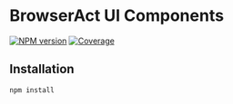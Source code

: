 # BrowserAct UI Components

[![NPM version](https://img.shields.io/npm/v/browseract-ui.svg?style=flat)](https://www.npmjs.com/package/browseract-ui)
[![Coverage](https://coveralls.io/repos/github/xing-lin/browseract-ui/badge.svg?branch=main)](https://coveralls.io/github/xing-lin/browseract-ui?branch=main)

## Installation

```bash
npm install
```
